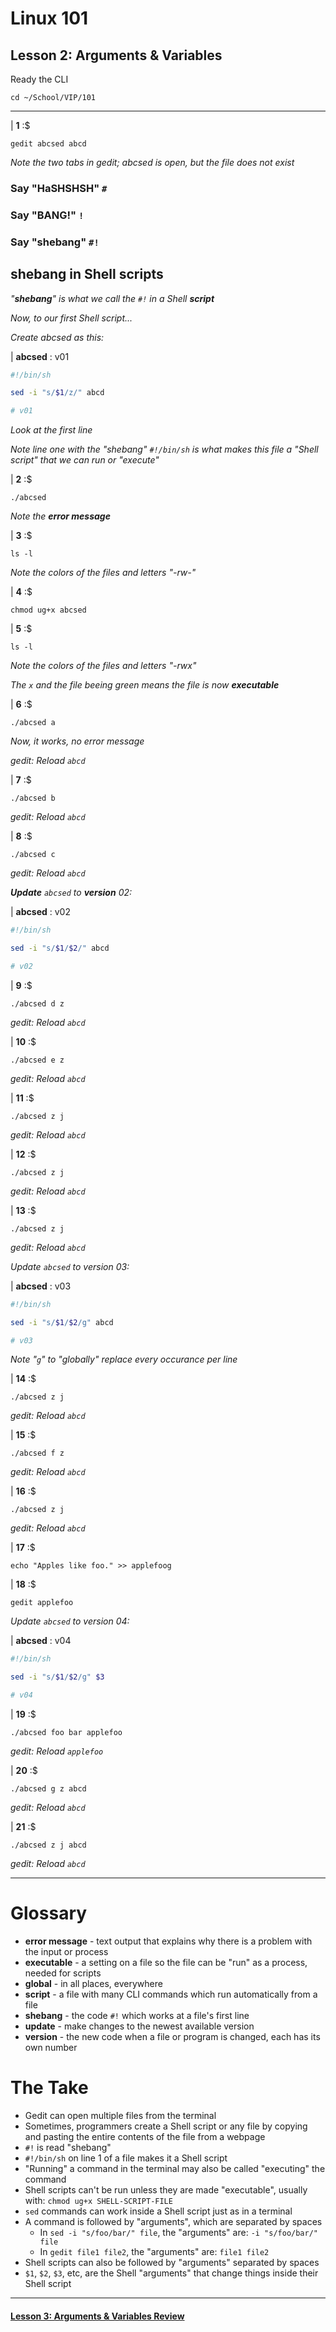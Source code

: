 # Linux 101
## Lesson 2: Arguments & Variables

Ready the CLI

```console
cd ~/School/VIP/101
```

___

| **1** :$

```console
gedit abcsed abcd
```

*Note the two tabs in gedit; abcsed is open, but the file does not exist*

### Say "HaSHSHSH" `#`

### Say "BANG!" `!`

### Say "shebang" `#!`

## shebang in Shell scripts

*"**shebang**" is what we call the `#!` in a Shell **script***

*Now, to our first Shell script...*

*Create abcsed as this:*

| **abcsed** : v01

```sh
#!/bin/sh

sed -i "s/$1/z/" abcd

# v01
```

*Look at the first line*

*Note line one with the "shebang" `#!/bin/sh` is what makes this file a "Shell script" that we can run or "execute"*

| **2** :$

```console
./abcsed
```

*Note the **error message***

| **3** :$

```console
ls -l
```

*Note the colors of the files and letters "-rw-"*

| **4** :$

```console
chmod ug+x abcsed
```

| **5** :$

```console
ls -l
```

*Note the colors of the files and letters "-rwx"*

*The `x` and the file beeing green means the file is now **executable***

| **6** :$

```console
./abcsed a
```

*Now, it works, no error message*

*gedit: Reload `abcd`*

| **7** :$

```console
./abcsed b
```

*gedit: Reload `abcd`*

| **8** :$

```console
./abcsed c
```

*gedit: Reload `abcd`*

***Update** `abcsed` to **version** 02:*

| **abcsed** : v02

```sh
#!/bin/sh

sed -i "s/$1/$2/" abcd

# v02
```

| **9** :$

```console
./abcsed d z
```

*gedit: Reload `abcd`*

| **10** :$

```console
./abcsed e z
```

*gedit: Reload `abcd`*

| **11** :$

```console
./abcsed z j
```

*gedit: Reload `abcd`*

| **12** :$

```console
./abcsed z j
```

*gedit: Reload `abcd`*

| **13** :$

```console
./abcsed z j
```

*gedit: Reload `abcd`*

*Update `abcsed` to version 03:*

| **abcsed** : v03

```sh
#!/bin/sh

sed -i "s/$1/$2/g" abcd

# v03
```

*Note "`g`" to "globally" replace every occurance per line*

| **14** :$

```console
./abcsed z j
```

*gedit: Reload `abcd`*

| **15** :$

```console
./abcsed f z
```

*gedit: Reload `abcd`*

| **16** :$

```console
./abcsed z j
```

*gedit: Reload `abcd`*

| **17** :$

```console
echo "Apples like foo." >> applefoog
```

| **18** :$

```console
gedit applefoo
```

*Update `abcsed` to version 04:*

| **abcsed** : v04

```sh
#!/bin/sh

sed -i "s/$1/$2/g" $3

# v04
```

| **19** :$

```console
./abcsed foo bar applefoo
```

*gedit: Reload `applefoo`*

| **20** :$

```console
./abcsed g z abcd
```

*gedit: Reload `abcd`*

| **21** :$

```console
./abcsed z j abcd
```

*gedit: Reload `abcd`*

___

# Glossary
- **error message** - text output that explains why there is a problem with the input or process
- **executable** - a setting on a file so the file can be "run" as a process, needed for scripts
- **global** - in all places, everywhere
- **script** - a file with many CLI commands which run automatically from a file
- **shebang** - the code `#!` which works at a file's first line
- **update** - make changes to the newest available version
- **version** - the new code when a file or program is changed, each has its own number

# The Take
- Gedit can open multiple files from the terminal
- Sometimes, programmers create a Shell script or any file by copying and pasting the entire contents of the file from a webpage
- `#!` is read "shebang"
- `#!/bin/sh` on line 1 of a file makes it a Shell script
- "Running" a command in the terminal may also be called "executing" the command
- Shell scripts can't be run unless they are made "executable", usually with: `chmod ug+x SHELL-SCRIPT-FILE`
- `sed` commands can work inside a Shell script just as in a terminal
- A command is followed by "arguments", which are separated by spaces
  - In `sed -i "s/foo/bar/" file`, the "arguments" are: `-i "s/foo/bar/" file`
  - In `gedit file1 file2`, the "arguments" are: `file1 file2`
- Shell scripts can also be followed by "arguments" separated by spaces
- `$1`, `$2`, `$3`, etc, are the Shell "arguments" that change things inside their Shell script

___

#### [Lesson 3: Arguments & Variables Review](https://github.com/inkVerb/vip/blob/master/101/Lesson-03.md)
